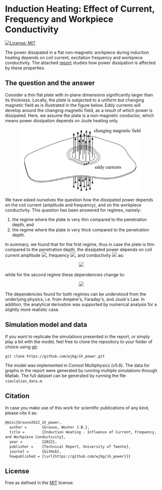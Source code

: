 # Induction Heating: Effect of Current, Frequency and Workpiece Conductivity

[![License: MIT](https://img.shields.io/badge/License-MIT-yellow.svg)](https://opensource.org/licenses/MIT)

The power dissipated in a flat non-magnetic workpiece during induction
heating depends on coil current, excitation frequency and workpiece
conductivity. The attached [report](report.pdf) studies how power
dissipation is affected by these properties.

## The question and the answer

Consider a thin flat plate with in-plane dimensions significantly
larger than its thickness. Locally, the plate is subjected to a
uniform but changing magnetic field as is illustrated in the figure
below. Eddy currents will develop around the changing magnetic field,
as a result of which power is dissipated. Here, we assume the plate is
a non-magnetic conductor, which means power dissipation depends on
Joule heating only.

<p align="center">
  <img src="img/overview.png" alt="Problem overview: Eddy currents in a flat plate due to a time-varying magnetic field." width="400" />
</p>

We have asked ourselves the question how the dissipated power depends
on the coil current (amplitude and frequency), and on the workpiece
conductivity. This question has been answered for regimes, namely:
1. the regime where the plate is very thin compared to the penetration
   depth, and
2. the regime where the plate is very thick compared to the
   penetration depth.

In summary, we found that for the first regime, thus in case the plate
is thin compared to the penetration depth, the dissipated power
depends on coil current amplitude <img
src="https://latex.codecogs.com/svg.latex?I"/>, frequency <img
src="https://latex.codecogs.com/svg.latex?f"/>, and conductivity <img
src="https://latex.codecogs.com/svg.latex?\sigma"/> as:

<p align="center">
<img src="https://latex.codecogs.com/svg.latex?P\propto I^2 f^2 \sigma,"/>
</p>

while for the second regime these dependencies change to:

<p align="center">
<img src="https://latex.codecogs.com/svg.latex?P\propto I^2 f^{1/2} \sigma^{1/2}."/>
</p>

The dependencies found for both regimes can be understood from the
underlying physics, i.e. from Ampère's, Faraday's, and Joule's Law. In
addition, the analytical derivation was supported by numerical analysis
for a slightly more realistic case.


## Simulation model and data

If you want to replicate the simulations presented in the report, or
simply play a bit with the model, feel free to clone the repository to
your folder of choice using [git](https://git-scm.com/downloads):

```
git clone https://github.com/wjbg/ih_power.git
```

The model was implemented in Comsol Multiphysics (v5.6). The data for
graphs in the report were generated by running multiple simulations
through Matlab. The full dataset can be generated by running the file
`simulation_data.m`.


## Citation

In case you make use of this work for scientific publications of any
kind, please cite it as:

```
@misc{Grouve2022_ih_power,
  author =       {Grouve, Wouter J.B.},
  title =        {Induction Heating - Influence of Current, Frequency, and Workpiece Conductivity},
  year =         {2022},
  publisher =    {Technical Report, University of Twente},
  journal =      {GitHub},
  howpublished = {\url{https://github.com/wjbg/ih_power}}}
```


## License

Free as defined in the [MIT](https://choosealicense.com/licenses/mit/)
license.
